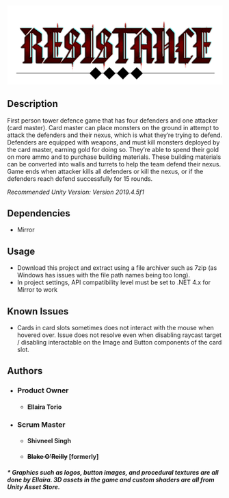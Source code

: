 ![Logo Image](https://github.com/EllairaT/project-resistance/blob/lobby-system-branch/Resistance/Assets/Images/Resistance%20logo%201.png)

## Description



First person tower defence game that has four defenders and one attacker (card
master). Card master can place monsters on the ground in attempt to attack the
defenders and their nexus, which is what they’re trying to defend. Defenders are
equipped with weapons, and must kill monsters deployed by the card master,
earning gold for doing so. They’re able to spend their gold on more ammo and to
purchase building materials. These building materials can be converted into walls
and turrets to help the team defend their nexus. Game ends when attacker kills all
defenders or kill the nexus, or if the defenders reach defend successfully for 15
rounds.


*Recommended Unity Version: Version 2019.4.5f1*

## Dependencies
* Mirror

## Usage 
* Download this project and extract using a file archiver such as 7zip (as Windows has issues with the file path names being too long).
* In project settings, API compatibility level must be set to .NET 4.x for Mirror to work
 
 ## Known Issues
 * Cards in card slots sometimes does not interact with the mouse when hovered over. Issue does not resolve even when disabling raycast target / disabling interactable on the Image and Button components of the card slot. 
 
## Authors 
* ### Product Owner
  * #### Ellaira Torio
* ### Scrum Master 
  * #### Shivneel Singh
  * #### ~~Blake O'Reilly~~ [formerly]
  
##### * Graphics such as logos, button images, and procedural textures are all done by Ellaira. 3D assets in the game and custom shaders are all from Unity Asset Store.
          
